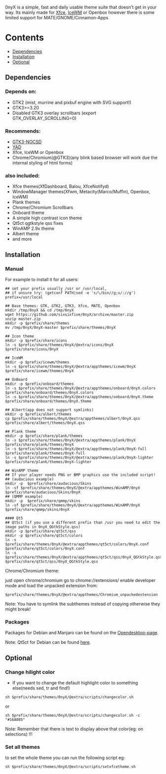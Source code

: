 0nyX is a simple, fast and daily usable theme suite that doesn't get in your way. Its mainly made for [Xfce](https://xfce.org), [IceWM](http://www.icewm.org) or Openbox however there is some limited support for MATE/GNOME/Cinnamon-Apps

# Contents

* [Dependencies](#dependencies)
* [Installation](#installation)
* [Optional](#optional)

## Dependencies

### Depends on: 

* GTK2 (mist, murrine and pixbuf engine with SVG support!)
* GTK3>=3.20
* Disabled GTK3 overlay scrollbars (export GTK_OVERLAY_SCROLLING=0)

### Recommends: 

* [GTK3-NOCSD](https://github.com/PCMan/gtk3-nocsd)
* [YAD](https://sourceforge.net/projects/yad-dialog)
* Xfce, IceWM or Openbox
* Chrome/Chromium(@GTK3)(any blink based browser will work due the internal styling of html forms)

### also included: 

* Xfce themes(XfDashboard, Balou, XfceNotifyd)
* WindowManager themes(Xfwm, Metacity(Marco/Muffin), Openbox, IceWM)
* Plank themes
* Chrome/Chromium Scrollbars
* Onboard theme
* A simple high contrast icon theme
* Qt5ct qgtkstyle qss fixes
* WinAMP 2.9x theme
* Albert theme
* and more

## Installation

### Manual
For example to install it for all users:

```
## set your prefix usually /usr or /usr/local, 
## if unsure try: (getconf PATH|sed -e 's/\/bin//g;s/://g') 
prefix=/usr/local

## Base themes: GTK, GTK2, GTK3, Xfce, MATE, Openbox
mkdir /tmp/0nyX && cd /tmp/0nyX
wget https://github.com/sixsixfive/0nyX/archive/master.zip
unzip master.zip
mkdir -p $prefix/share/themes
mv /tmp/0nyX/0nyX-master $prefix/share/themes/0nyX

## Icon theme
mkdir -p $prefix/share/icons
ln -s $prefix/share/themes/0nyX/@extra/icons/0nyX $prefix/share/icons/0nyX

## IceWM
mkdir -p $prefix/icewm/themes
ln -s $prefix/share/themes/0nyX/@extra/appthemes/icewm/0nyX $prefix/share/icewm/themes/0nyX

## OnBoard
mkdir -p $prefix/onboard/themes
ln -s $prefix/share/themes/0nyX/@extra/appthemes/onboard/0nyX.colors $prefix/share/onboard/themes/0nyX.colors
ln -s $prefix/share/themes/0nyX/@extra/appthemes/onboard/0nyX.theme $prefix/share/onboard/themes/0nyX.theme

## Albert(app does not support symlinks)
mkdir -p $prefix/albert/themes
cp $prefix/share/themes/0nyX/@extra/appthemes/albert/0nyX.qss $prefix/share/albert/themes/0nyX.qss

## Plank theme
mkdir -p $prefix/share/plank/themes
ln -s $prefix/share/themes/0nyX/@extra/appthemes/plank/0nyX $prefix/share/plank/themes/0nyX
ln -s $prefix/share/themes/0nyX/@extra/appthemes/plank/0nyX-full $prefix/share/plank/themes/0nyX-full
ln -s $prefix/share/themes/0nyX/@extra/appthemes/plank/0nyX-lighter $prefix/share/plank/themes/0nyX-lighter

## WinAMP theme
## If your player needs PNG or BMP graphics use the included script!
## (audacious example)
mkdir -p  $prefix/share/audacious/Skins
ln -sf $prefix/share/themes/0nyX/@extra/appthemes/WinAMP/0nyX $prefix/share/audacious/Skins/0nyX
## (QMMP example)
mkdir -p  $prefix/share/qmmp/skins
ln -sf $prefix/share/themes/0nyX/@extra/appthemes/WinAMP/0nyX $prefix/share/qmmp/skins/0nyX

#### Qt5
## Qt5ct (if you use a different prefix than /usr you need to edit the image paths in 0nyX_QGtkStyle.qss)
mkdir -p $prefix/share/qt5ct/qss
mkdir -p $prefix/share/qt5ct/colors
ln -s $prefix/share/themes/0nyX/@extra/appthemes/qt5ct/colors/0nyX.conf $prefix/share/qt5ct/colors/0nyX.conf
ln -s $prefix/share/themes/0nyX/@extra/appthemes/qt5ct/qss/0nyX_QGtkStyle.qss $prefix/share/qt5ct/qss/0nyX_QGtkStyle.qss
```
Chrome/Chromium theme:

just open chrome/chromium go to chrome://extensions/ enable developer mode and load the unpacked extension from:

```
$prefix/share/themes/0nyX/@extra/appthemes/Chromium_unpackedextension
```

Note: You have to symlink the subthemes instead of copying otherwise they might break!

### Packages

Packages for Debian and Manjaro can be found on the [Opendesktop-page](https://www.opendesktop.org/p/1175851).

Note: Qt5ct for Debian can be found [here](https://github.com/mati75/qt5ct).

## Optional

### Change hilight color

- If you want to change the default highlight color to something else(needs sed, tr and find!)

```
sh $prefix/share/themes/0nyX/@extra/scripts/changecolor.sh 
```

or 

```
sh $prefix/share/themes/0nyX/@extra/scripts/changecolor.sh -c "#16A085"
```

Note: Remember that there is text to display above that color(eg: on selections) !!!

### Set all themes

to set the whole theme you can run the following script eg:


```
sh $prefix/share/themes/0nyX/@extra/scripts/setxfcetheme.sh
```

